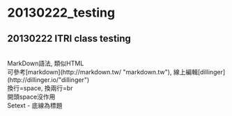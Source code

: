 20130222_testing
====

20130222 ITRI class testing
----
<br/>
MarkDown語法, 類似HTML <br/>
可參考[markdown](http://markdown.tw/ "markdown.tw"), 線上編輯[dillinger](http://dillinger.io/"dillinger")
<br/>
換行=space,  換兩行=br <br/>
開頭space沒作用 <br/>
Setext - 底線為標題

